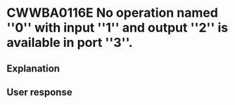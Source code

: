 # CWWBA0116E No operation named ''0'' with input ''1'' and output ''2'' is available in port ''3''.

## Explanation

## User response